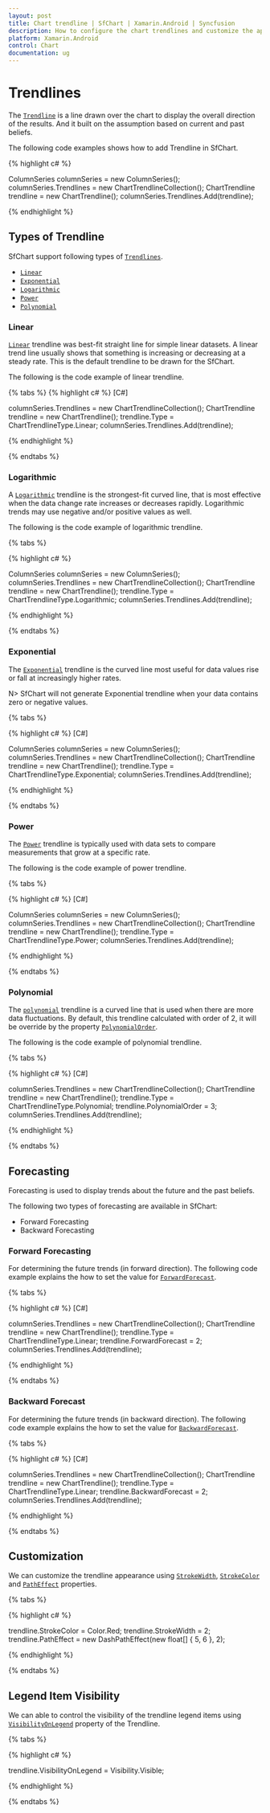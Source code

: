 ```yaml
---
layout: post
title: Chart trendline | SfChart | Xamarin.Android | Syncfusion
description: How to configure the chart trendlines and customize the appearance of the trendlines in Xamarin.Android Chart.
platform: Xamarin.Android
control: Chart
documentation: ug
---
```


# Trendlines

The [`Trendline`]() is a line drawn over the chart to display the overall direction of the results. And it built on the assumption based on current and past beliefs. 

The following code examples shows how to add Trendline in SfChart.

{% highlight c# %} 

ColumnSeries columnSeries = new ColumnSeries();
columnSeries.Trendlines = new ChartTrendlineCollection();
ChartTrendline trendline = new ChartTrendline();
columnSeries.Trendlines.Add(trendline);

{% endhighlight %}

## Types of Trendline

SfChart support following types of [`Trendlines`]().

* [`Linear`]()
* [`Exponential`]()
* [`Logarithmic`]()
* [`Power`]()
* [`Polynomial`]()


### Linear

[`Linear`]() trendline was best-fit straight line for simple linear datasets. A linear trend line usually shows that something is increasing or decreasing at a steady rate. This is the default trendline to be drawn for the SfChart.

The following is the code example of linear trendline.

{% tabs %} 
{% highlight c# %}
[C#]

columnSeries.Trendlines = new ChartTrendlineCollection();
ChartTrendline trendline = new ChartTrendline();
trendline.Type = ChartTrendlineType.Linear;
columnSeries.Trendlines.Add(trendline);

{% endhighlight %}

{% endtabs %}

### Logarithmic

A [`Logarithmic`]() trendline is the strongest-fit curved line, that is most effective when the data change rate increases or decreases rapidly. Logarithmic trends may use negative and/or positive values as well. 

The following is the code example of logarithmic trendline.

{% tabs %} 

{% highlight c# %}

ColumnSeries columnSeries = new ColumnSeries();
columnSeries.Trendlines = new ChartTrendlineCollection();
ChartTrendline trendline = new ChartTrendline();
trendline.Type = ChartTrendlineType.Logarithmic;
columnSeries.Trendlines.Add(trendline);

{% endhighlight %}

{% endtabs %}

### Exponential

The [`Exponential`]() trendline is the curved line most useful for data values rise or fall at increasingly higher rates.

N> SfChart will not generate Exponential trendline when your data contains zero or negative values. 

{% tabs %} 

{% highlight c# %}
[C#]

ColumnSeries columnSeries = new ColumnSeries();
columnSeries.Trendlines = new ChartTrendlineCollection();
ChartTrendline trendline = new ChartTrendline();
trendline.Type = ChartTrendlineType.Exponential;
columnSeries.Trendlines.Add(trendline);

{% endhighlight %}

{% endtabs %}

### Power

The [`Power`]() trendline is typically used with data sets to compare measurements that grow at a specific rate.

The following is the code example of power trendline.

{% tabs %} 

{% highlight c# %}
[C#]

ColumnSeries columnSeries = new ColumnSeries();
columnSeries.Trendlines = new ChartTrendlineCollection();
ChartTrendline trendline = new ChartTrendline();
trendline.Type = ChartTrendlineType.Power;
columnSeries.Trendlines.Add(trendline);

{% endhighlight %}

{% endtabs %}

### Polynomial

The [`polynomial`]() trendline is a curved line that is used when there are more data fluctuations. By default, this trendline calculated with order of 2, it will be override by the property [`PolynomialOrder`]().

The following is the code example of polynomial trendline.

{% tabs %} 

{% highlight c# %}
[C#]

columnSeries.Trendlines = new ChartTrendlineCollection();
ChartTrendline trendline = new ChartTrendline();
trendline.Type = ChartTrendlineType.Polynomial;
trendline.PolynomialOrder = 3;
columnSeries.Trendlines.Add(trendline);

{% endhighlight %}

{% endtabs %}

## Forecasting

Forecasting is used to display trends about the future and the past beliefs.

The following two types of forecasting are available in SfChart:

* Forward Forecasting
* Backward Forecasting

### Forward Forecasting

For determining the future trends (in forward direction). The 
following code example explains the how to set the value for [`ForwardForecast`]().

{% tabs %} 

{% highlight c# %}
[C#]

columnSeries.Trendlines = new ChartTrendlineCollection();
ChartTrendline trendline = new ChartTrendline();
trendline.Type = ChartTrendlineType.Linear;
trendline.ForwardForecast = 2;
columnSeries.Trendlines.Add(trendline);

{% endhighlight %}

{% endtabs %}

### Backward Forecast

For determining the future trends (in backward direction). The following code example explains the how to set the value for [`BackwardForecast`]().

{% tabs %} 

{% highlight c# %}
[C#]

columnSeries.Trendlines = new ChartTrendlineCollection();
ChartTrendline trendline = new ChartTrendline();
trendline.Type = ChartTrendlineType.Linear;
trendline.BackwardForecast = 2;
columnSeries.Trendlines.Add(trendline);

{% endhighlight %}

{% endtabs %}

## Customization

We can customize the trendline appearance using [`StrokeWidth`](), [`StrokeColor`]() and [`PathEffect`]() properties. 

{% tabs %} 

{% highlight c# %}

trendline.StrokeColor = Color.Red;
trendline.StrokeWidth = 2;
trendline.PathEffect = new DashPathEffect(new float[] { 5, 6 }, 2);

{% endhighlight %}

{% endtabs %}

## Legend Item Visibility

We can able to control the visibility of the trendline legend items using [`VisibilityOnLegend`]() property of the Trendline.

{% tabs %} 

{% highlight c# %}

trendline.VisibilityOnLegend = Visibility.Visible;

{% endhighlight %}

{% endtabs %}

